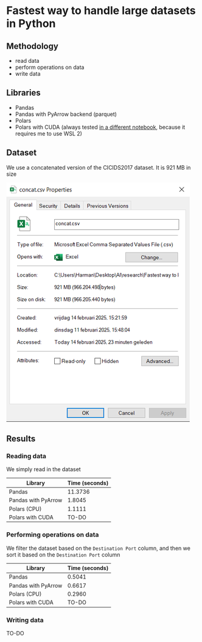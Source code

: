 # Fastest way to handle large datasets in Python

## Methodology

- read data
- perform operations on data
- write data

## Libraries

- Pandas
- Pandas with PyArrow backend (parquet)
- Polars
- Polars with CUDA (always tested [in a different notebook](./gpu_accelerated/polars.ipynb), because it requires me to use WSL 2)

## Dataset

We use a concatenated version of the CICIDS2017 dataset. It is 921 MB in size

![dataset_information](./public/dataset_information.png)

## Results

### Reading data

We simply read in the dataset

| Library                | Time (seconds) |
|------------------------|----------------|
| Pandas                 | 11.3736        |
| Pandas with PyArrow    | 1.8045         |
| Polars (CPU)           | 1.1111         |
| Polars with CUDA       | TO-DO          |

### Performing operations on data

We filter the dataset based on the `Destination Port` column, and then we sort it based on the `Destination Port` column

| Library                | Time (seconds) |
|------------------------|----------------|
| Pandas                 | 0.5041         |
| Pandas with PyArrow    | 0.6617         |
| Polars (CPU)           | 0.2960         |
| Polars with CUDA       | TO-DO          |

### Writing data

TO-DO